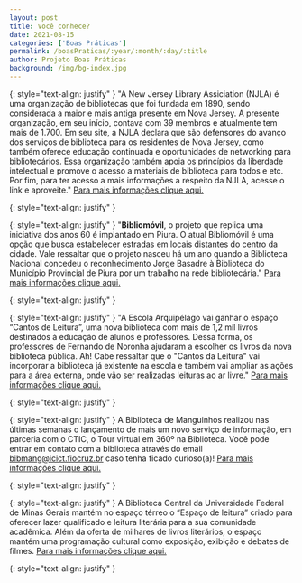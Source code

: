 ```yaml
---
layout: post
title: Você conhece? 
date: 2021-08-15
categories: ['Boas Práticas']
permalink: /boasPraticas/:year/:month/:day/:title
author: Projeto Boas Práticas
background: /img/bg-index.jpg
---
```

{: style="text-align: justify" }
"A New Jersey Library Assiciation (NJLA) é uma organização de bibliotecas que foi fundada em 1890, sendo considerada a maior e mais antiga presente em Nova Jersey. A presente organização, em seu início, contava com 39 membros e atualmente tem mais de 1.700. Em seu site, a NJLA declara que são defensores do avanço dos serviços de biblioteca para os residentes de Nova Jersey, como também oferece educação continuada e oportunidades de networking para bibliotecários. Essa organização também apoia os princípios da liberdade intelectual e promove o acesso a materiais de biblioteca para todos e etc. Por fim, para ter acesso a mais informações a respeito da NJLA, acesse o link e aproveite."
[Para mais informações clique aqui.](https://www.njla.org/)

{: style="text-align: justify" }


{: style="text-align: justify" }
"__Bibliomóvil__, o projeto que replica uma iniciativa dos anos 60 é implantado em Piura. O atual Bibliomóvil é uma opção que busca estabelecer estradas em locais distantes do centro da cidade. Vale ressaltar que o projeto nasceu há um ano quando a Biblioteca Nacional concedeu o reconhecimento Jorge Basadre à Biblioteca do Município Provincial de Piura por um trabalho na rede bibliotecária."
[Para mais informações clique aqui.](https://infomercado.pe/bibliomovil-el-proyecto-que-replica-una-iniciativa-de-los-60s-se-establece-en-piura/)

{: style="text-align: justify" }


{: style="text-align: justify" }
"A Escola Arquipélago vai ganhar o espaço “Cantos de Leitura”, uma nova biblioteca com mais de 1,2 mil livros destinados à educação de alunos e professores. Dessa forma, os professores de Fernando de Noronha ajudaram a escolher os livros da nova biblioteca pública. Ah! Cabe ressaltar que o "Cantos da Leitura" vai incorporar a biblioteca já existente na escola e também vai ampliar as ações para a área externa, onde vão ser realizadas leituras ao ar livre."
[Para mais informações clique aqui.](https://g1.globo.com/pe/pernambuco/blog/viver-noronha/post/2021/05/20/professores-de-fernando-de-noronha-ajudam-a-escolher-livros-de-nova-biblioteca-publica-da-ilha.ghtml)

{: style="text-align: justify" }


{: style="text-align: justify" }
A Biblioteca de Manguinhos realizou nas últimas semanas o lançamento de mais um novo serviço de informação, em parceria com o CTIC, o Tour virtual em 360º na Biblioteca. Você pode entrar em contato com a biblioteca através do email [bibmang@icict.fiocruz.br](mailto:bibmang@icict.fiocruz.br) caso tenha ficado curioso(a)!
[Para mais informações clique aqui.](https://fiocruz360.icict.fiocruz.br/vtbibmangvisitaguiada/)

{: style="text-align: justify" }


{: style="text-align: justify" }
A Biblioteca Central da Universidade Federal de Minas Gerais mantém no espaço térreo o “Espaço de leitura” criado para oferecer lazer qualificado e leitura literária para a sua comunidade acadêmica. Além da oferta de milhares de livros literários, o espaço mantém uma programação cultural como exposição, exibição e debates de filmes.
[Para mais informações clique aqui.](https://espacoleituraufmg.wordpress.com/historia/)

{: style="text-align: justify" }

